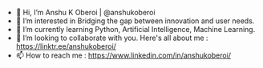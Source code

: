- 👋 Hi, I’m Anshu K Oberoi | @anshukoberoi
- 👀 I’m interested in Bridging the gap between innovation and user needs.
- 🌱 I’m currently learning Python, Artificial Intelligence, Machine Learning.
- 💞️ I’m looking to collaborate with you. Here's all about me : https://linktr.ee/anshukoberoi/
- 📫 How to reach me : https://www.linkedin.com/in/anshukoberoi/

<!---
anshukoberoi/anshukoberoi is a ✨ special ✨ repository because its `README.md` (this file) appears on your GitHub profile.
You can click the Preview link to take a look at your changes.
--->
